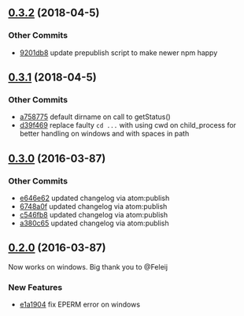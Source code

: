## [0.3.2](https://github.com/littlebee/git-status-utils.git/compare/0.3.1...0.3.2) (2018-04-5)


### Other Commits
* [9201db8](https://github.com/littlebee/git-status-utils.git/commit/9201db85b781f9df344e7d52ed82e84d580c12d0) update prepublish script to make newer npm happy

## [0.3.1](https://github.com/littlebee/git-status-utils.git/compare/0.3.0...0.3.1) (2018-04-5)


### Other Commits
* [a758775](https://github.com/littlebee/git-status-utils.git/commit/a758775421bfdab5a301f2fdac92ae3b5821d839) default dirname on call to getStatus()
* [d39f469](https://github.com/littlebee/git-status-utils.git/commit/d39f469f58970503cbeca30ec4249ebbf0f2b32f) replace faulty `cd ...` with using cwd on child_process for better handling on windows and with spaces in path

## [0.3.0](https://github.com/littlebee/git-status-utils.git/compare/0.2.0...0.3.0) (2016-03-87)


### Other Commits
* [e646e62](https://github.com/littlebee/git-status-utils.git/commit/e646e6294e6635383c6df5802ce4e6ef9b51efac) updated changelog via atom:publish
* [6748a0f](https://github.com/littlebee/git-status-utils.git/commit/6748a0fbf798774928b736c5ad4ffa08f552d89f) updated changelog via atom:publish
* [c546fb8](https://github.com/littlebee/git-status-utils.git/commit/c546fb85b0ab17dcb1b28c8b54330c032812b7a0) updated changelog via atom:publish
* [a380c65](https://github.com/littlebee/git-status-utils.git/commit/a380c65cb48d84b19c69d6a0316ecf852b34b957) updated changelog via atom:publish

## [0.2.0](https://github.com/littlebee/git-status-utils.git/compare/0.0.0...0.2.0) (2016-03-87)
Now works on windows.  Big thank you to @Feleij

### New Features
* [e1a1904](https://github.com/littlebee/git-status-utils.git/commit/e1a190454e330a861aa3a99ff0ede3fdf0fb1b51)  fix EPERM error on windows
